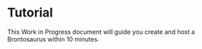 # Tutorial

This Work in Progress document will guide you create and host a Brontosaurus within 10 minutes.
